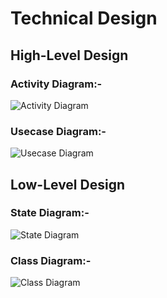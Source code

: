 # Technical Design

## High-Level Design

### Activity Diagram:-

![Activity Diagram]()

### Usecase Diagram:-

![Usecase Diagram]()

## Low-Level Design

### State Diagram:-

![State Diagram]()

### Class Diagram:-

![Class Diagram](/2_Design/)

